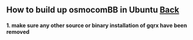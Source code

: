 ## How to build up osmocomBB in Ubuntu [Back](./qa.md)

#### 1. make sure any other source or binary installation of gqrx have been removed